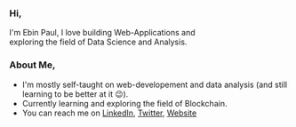 ### Hi,

I'm Ebin Paul, I love building Web-Applications and <br/>
exploring the field of Data Science and Analysis.

### About Me,

- I'm mostly self-taught on web-developement and data analysis (and still learning to be better at it 😉).
- Currently learning and exploring the field of Blockchain.
- You can reach me on [LinkedIn](https://www.linkedin.com/in/paulebin/), [Twitter](https://twitter.com/paul_ebin), [Website](https://paulebin.web.app)
